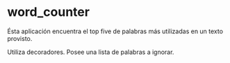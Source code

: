 # word_counter

Ésta aplicación encuentra el top five de palabras más utilizadas en un texto provisto.

Utiliza decoradores.
Posee una lista de palabras a ignorar.
